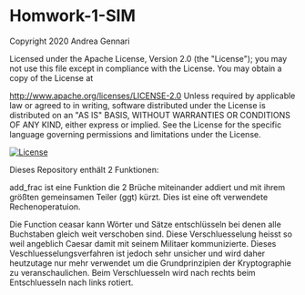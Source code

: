 # Homwork-1-SIM
Copyright 2020 Andrea Gennari

Licensed under the Apache License, Version 2.0 (the "License"); you may not use this file except in compliance with the License. You may obtain a copy of the License at

http://www.apache.org/licenses/LICENSE-2.0
Unless required by applicable law or agreed to in writing, software distributed under the License is distributed on an "AS IS" BASIS, WITHOUT WARRANTIES OR CONDITIONS OF ANY KIND, either express or implied. See the License for the specific language governing permissions and limitations under the License.

[![License](https://img.shields.io/badge/License-Apache%202.0-blue.svg)](https://opensource.org/licenses/Apache-2.0)

Dieses Repository enthält 2 Funktionen:

add_frac ist eine Funktion die 2 Brüche miteinander addiert und mit ihrem größten gemeinsamen Teiler (ggt) kürzt.
Dies ist eine oft verwendete Rechenoperatuion.

Die Function ceasar kann Wörter und Sätze entschlüsseln bei denen alle Buchstaben gleich weit verschoben sind. 
Diese Verschluesselung heisst so weil angeblich Caesar damit mit seinem Militaer kommunizierte.
Dieses Veschluesselungsverfahren ist jedoch sehr unsicher und wird daher heutzutage nur mehr verwendet um die Grundprinzipien der Kryptographie zu veranschaulichen.
Beim Verschluesseln wird nach rechts beim Entschluesseln nach links rotiert.
